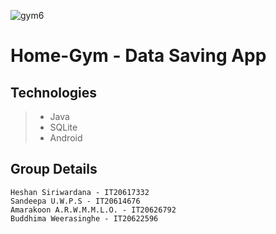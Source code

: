 ![gym6](https://user-images.githubusercontent.com/74088854/188491890-4dc82ec2-e789-49dd-b7ec-e656d241458b.jpeg)

# Home-Gym - Data Saving App

## Technologies
>* Java
>* SQLite
>* Android

## Group Details
```
Heshan Siriwardana - IT20617332
Sandeepa U.W.P.S - IT20614676
Amarakoon A.R.W.M.M.L.O. - IT20626792
Buddhima Weerasinghe - IT20622596
```
